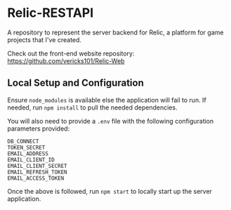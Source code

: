 # Relic-RESTAPI

A repository to represent the server backend for Relic, a platform for game projects that I've created.

Check out the front-end website repository: https://github.com/vericks101/Relic-Web

## Local Setup and Configuration
Ensure `node_modules` is available else the application will fail to run. If needed, run `npm install` to pull the needed dependencies.

You will also need to provide a `.env` file with the following configuration parameters provided:
```
DB_CONNECT
TOKEN_SECRET
EMAIL_ADDRESS
EMAIL_CLIENT_ID
EMAIL_CLIENT_SECRET
EMAIL_REFRESH_TOKEN
EMAIL_ACCESS_TOKEN
```

Once the above is followed, run `npm start` to locally start up the server application.

